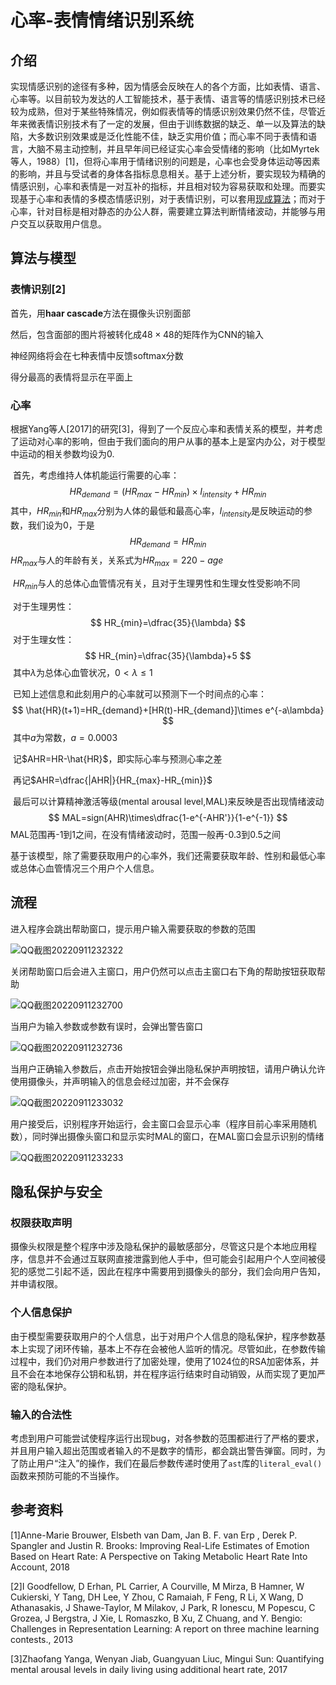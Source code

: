 # 心率-表情情绪识别系统

## 介绍

​		实现情感识别的途径有多种，因为情感会反映在人的各个方面，比如表情、语言、心率等。以目前较为发达的人工智能技术，基于表情、语言等的情感识别技术已经较为成熟，但对于某些特殊情况，例如假表情等的情感识别效果仍然不佳，尽管近年来微表情识别技术有了一定的发展，但由于训练数据的缺乏、单一以及算法的缺陷，大多数识别效果或是泛化性能不佳，缺乏实用价值；而心率不同于表情和语言，大脑不易主动控制，并且早年间已经证实心率会受情绪的影响（比如Myrtek等人，1988）[1]，但将心率用于情绪识别的问题是，心率也会受身体运动等因素的影响，并且与受试者的身体各指标息息相关。基于上述分析，要实现较为精确的情感识别，心率和表情是一对互补的指标，并且相对较为容易获取和处理。而要实现基于心率和表情的多模态情感识别，对于表情识别，可以套用[现成算法](https://github.com/atulapra/Emotion-detection)；而对于心率，针对目标是相对静态的办公人群，需要建立算法判断情绪波动，并能够与用户交互以获取用户信息。

## 算法与模型

### 表情识别[2]

首先，用**haar cascade**方法在摄像头识别面部

然后，包含面部的图片将被转化成$48\times48$的矩阵作为CNN的输入

神经网络将会在七种表情中反馈softmax分数

得分最高的表情将显示在平面上

### 心率

​		根据Yang等人[2017]的研究[3]，得到了一个反应心率和表情关系的模型，并考虑了运动对心率的影响，但由于我们面向的用户从事的基本上是室内办公，对于模型中运动的相关参数均设为0.

​		首先，考虑维持人体机能运行需要的心率：
$$
HR_{demand}=(HR_{max}-HR_{min})\times I_{intensity}+HR_{min}
$$
​		其中，$HR_{min}$和$HR_{max}$分别为人体的最低和最高心率，$I_{intensity}$是反映运动的参数，我们设为0，于是
$$
HR_{demand}=HR_{min}
$$
​		$HR_{max}$与人的年龄有关，关系式为$HR_{max}=220-age$

​		$HR_{min}$与人的总体心血管情况有关，且对于生理男性和生理女性受影响不同

​		对于生理男性：
$$
HR_{min}=\dfrac{35}{\lambda}
$$
​		对于生理女性：
$$
HR_{min}=\dfrac{35}{\lambda}+5
$$
​		其中$\lambda$为总体心血管状况，$0<\lambda\le 1$

​		已知上述信息和此刻用户的心率就可以预测下一个时间点的心率：
$$
\hat{HR}(t+1)=HR_{demand}+[HR(t)-HR_{demand}]\times e^{-a\lambda}
$$
​		其中$a$为常数，$a=0.0003$

​		记$AHR=HR-\hat{HR}$，即实际心率与预测心率之差

​		再记$AHR=\dfrac{|AHR|}{HR_{max}-HR_{min}}$

​		最后可以计算精神激活等级(mental arousal level,MAL)来反映是否出现情绪波动
$$
MAL=sign(AHR)\times\dfrac{1-e^{-AHR'}}{1-e^{-1}}
$$
​		MAL范围再-1到1之间，在没有情绪波动时，范围一般再-0.3到0.5之间

​		基于该模型，除了需要获取用户的心率外，我们还需要获取年龄、性别和最低心率或总体心血管情况三个用户个人信息。

## 流程

进入程序会跳出帮助窗口，提示用户输入需要获取的参数的范围

![QQ截图20220911232322](https://github.com/luozj1020/HR-Expression-Emotion-Detection-System/blob/main/pictures/QQ%E6%88%AA%E5%9B%BE20220911232322.png)

关闭帮助窗口后会进入主窗口，用户仍然可以点击主窗口右下角的帮助按钮获取帮助

![QQ截图20220911232700](https://github.com/luozj1020/HR-Expression-Emotion-Detection-System/blob/main/pictures/QQ%E6%88%AA%E5%9B%BE20220911232700.png)

当用户为输入参数或参数有误时，会弹出警告窗口

![QQ截图20220911232736](https://github.com/luozj1020/HR-Expression-Emotion-Detection-System/blob/main/pictures/QQ%E6%88%AA%E5%9B%BE20220911232736.png)

当用户正确输入参数后，点击开始按钮会弹出隐私保护声明按钮，请用户确认允许使用摄像头，并声明输入的信息会经过加密，并不会保存

![QQ截图20220911233032](https://github.com/luozj1020/HR-Expression-Emotion-Detection-System/blob/main/pictures/QQ%E6%88%AA%E5%9B%BE20220911233032.png)

用户接受后，识别程序开始运行，会主窗口会显示心率（程序目前心率采用随机数），同时弹出摄像头窗口和显示实时MAL的窗口，在MAL窗口会显示识别的情绪

![QQ截图20220911233233](https://github.com/luozj1020/HR-Expression-Emotion-Detection-System/blob/main/pictures/QQ%E6%88%AA%E5%9B%BE20220911233233.png)

## 隐私保护与安全

### 权限获取声明

​		摄像头权限是整个程序中涉及隐私保护的最敏感部分，尽管这只是个本地应用程序，信息并不会通过互联网直接泄露到他人手中，但可能会引起用户个人空间被侵犯的感觉二引起不适，因此在程序中需要用到摄像头的部分，我们会向用户告知，并申请权限。

### 个人信息保护

​		由于模型需要获取用户的个人信息，出于对用户个人信息的隐私保护，程序参数基本上实现了闭环传输，基本上不存在会被他人监听的情况。尽管如此，在参数传输过程中，我们仍对用户参数进行了加密处理，使用了1024位的RSA加密体系，并且不会在本地保存公钥和私钥，并在程序运行结束时自动销毁，从而实现了更加严密的隐私保护。

### 输入的合法性

​		考虑到用户可能尝试使程序运行出现bug，对各参数的范围都进行了严格的要求，并且用户输入超出范围或者输入的不是数字的情形，都会跳出警告弹窗。同时，为了防止用户“注入”的操作，我们在最后参数传递时使用了`ast`库的`literal_eval()`函数来预防可能的不当操作。

## 参考资料

[1]Anne-Marie Brouwer, Elsbeth van Dam, Jan B. F. van Erp , Derek P. Spangler and Justin R. Brooks: Improving Real-Life Estimates of Emotion Based on Heart Rate: A Perspective on Taking Metabolic Heart Rate Into Account, 2018

[2]I Goodfellow, D Erhan, PL Carrier, A Courville, M Mirza, B Hamner, W Cukierski, Y Tang, DH Lee, Y Zhou, C Ramaiah, F Feng, R Li,
X Wang, D Athanasakis, J Shawe-Taylor, M Milakov, J Park, R Ionescu, M Popescu, C Grozea, J Bergstra, J Xie, L Romaszko, B Xu, Z Chuang, and Y. Bengio: Challenges in Representation Learning: A report on three machine learning contests., 2013

[3]Zhaofang Yanga, Wenyan Jiab, Guangyuan Liuc, Mingui Sun: Quantifying mental arousal levels in daily living using additional
heart rate, 2017






